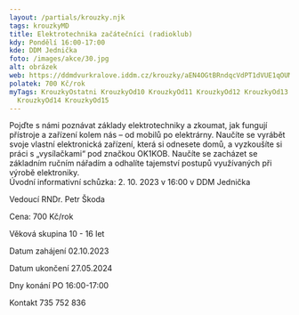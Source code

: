 ```yaml
---
layout: /partials/krouzky.njk
tags: krouzkyMD
title: Elektrotechnika začátečníci (radioklub)
kdy: Pondělí 16:00-17:00
kde: DDM Jednička
foto: /images/akce/30.jpg
alt: obrázek
web: https://ddmdvurkralove.iddm.cz/krouzky/aEN4OGtBRndqcVdPT1dVUE1qOUMvS2hNb21PLzRhV285Sm5uVG9xcWJpbz0=
polatek: 700 Kč/rok
myTags: KrouzkyOstatni KrouzkyOd10 KrouzkyOd11 KrouzkyOd12 KrouzkyOd13
  KrouzkyOd14 KrouzkyOd15
---
```

Pojďte s námi poznávat základy elektrotechniky a zkoumat, jak fungují přístroje a zařízení kolem nás – od mobilů po elektrárny. Naučíte se vyrábět svoje vlastní elektronická zařízení, která si odnesete domů, a vyzkoušíte si práci s „vysílačkami“ pod značkou OK1KOB. Naučíte se zacházet se základním ručním nářadím a odhalíte tajemství postupů využívaných při výrobě elektroniky.\
Úvodní informativní schůzka: 2. 10. 2023 v 16:00 v DDM Jednička

Vedoucí RNDr. Petr Škoda

Cena: 700 Kč/rok

Věková skupina 10 - 16 let

Datum zahájení 02.10.2023

Datum ukončení 27.05.2024

Dny konání PO 16:00-17:00

Kontakt 735 752 836